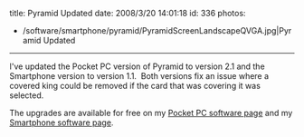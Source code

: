 title: Pyramid Updated
date: 2008/3/20 14:01:18
id: 336
photos:
- /software/smartphone/pyramid/PyramidScreenLandscapeQVGA.jpg|Pyramid Updated
---
I've updated the Pocket PC version of Pyramid to version 2.1 and the Smartphone version to version 1.1.  Both versions fix an issue where a covered king could be removed if the card that was covering it was selected.

The upgrades are available for free on my [Pocket PC software page](WindowsMobileSoftware.aspx) and my [Smartphone software page](SmartphoneSoftware.aspx).